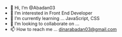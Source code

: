 - 👋 Hi, I’m @Abadan03
- 👀 I’m interested in Front End Developer
- 🌱 I’m currently learning ... JavaScript, CSS
- 💞️ I’m looking to collaborate on ...
- 📫 How to reach me ... dinarabadan03@gmail.com

<!---
Abadan03/Abadan03 is a ✨ special ✨ repository because its `README.md` (this file) appears on your GitHub profile.
You can click the Preview link to take a look at your changes.
--->
